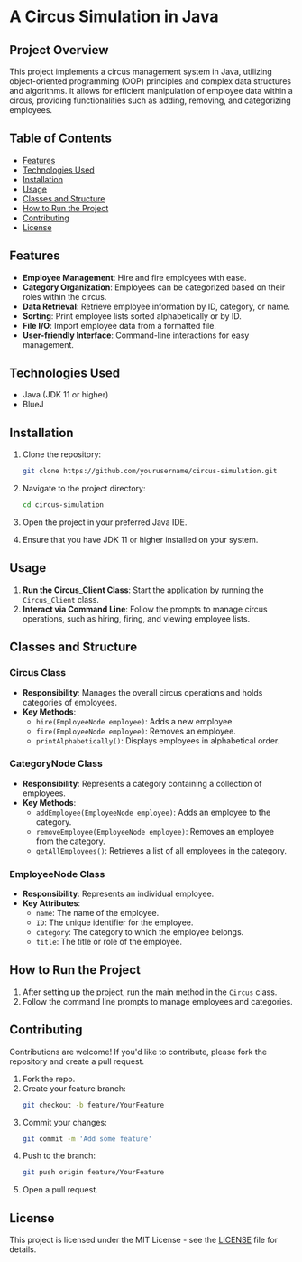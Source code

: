 
# A Circus Simulation in Java

## Project Overview

This project implements a circus management system in Java, utilizing object-oriented programming (OOP) principles
 and complex data structures and algorithms. It allows for efficient manipulation of employee data within a circus, 
 providing functionalities such as adding, removing, and categorizing employees.

## Table of Contents

- [Features](#features)
- [Technologies Used](#technologies-used)
- [Installation](#installation)
- [Usage](#usage)
- [Classes and Structure](#classes-and-structure)
- [How to Run the Project](#how-to-run-the-project)
- [Contributing](#contributing)
- [License](#license)

## Features

- **Employee Management**: Hire and fire employees with ease.
- **Category Organization**: Employees can be categorized based on their roles within the circus.
- **Data Retrieval**: Retrieve employee information by ID, category, or name.
- **Sorting**: Print employee lists sorted alphabetically or by ID.
- **File I/O**: Import employee data from a formatted file.
- **User-friendly Interface**: Command-line interactions for easy management.

## Technologies Used

- Java (JDK 11 or higher)
- BlueJ

## Installation

1. Clone the repository:

   ```bash
   git clone https://github.com/yourusername/circus-simulation.git
   ```

2. Navigate to the project directory:

   ```bash
   cd circus-simulation
   ```

3. Open the project in your preferred Java IDE.

4. Ensure that you have JDK 11 or higher installed on your system.

## Usage

1. **Run the Circus_Client Class**: Start the application by running the `Circus_Client` class.
2. **Interact via Command Line**: Follow the prompts to manage circus operations, such as hiring, firing, and viewing employee lists.

## Classes and Structure

### Circus Class

- **Responsibility**: Manages the overall circus operations and holds categories of employees.
- **Key Methods**:
  - `hire(EmployeeNode employee)`: Adds a new employee.
  - `fire(EmployeeNode employee)`: Removes an employee.
  - `printAlphabetically()`: Displays employees in alphabetical order.

### CategoryNode Class

- **Responsibility**: Represents a category containing a collection of employees.
- **Key Methods**:
  - `addEmployee(EmployeeNode employee)`: Adds an employee to the category.
  - `removeEmployee(EmployeeNode employee)`: Removes an employee from the category.
  - `getAllEmployees()`: Retrieves a list of all employees in the category.

### EmployeeNode Class

- **Responsibility**: Represents an individual employee.
- **Key Attributes**:
  - `name`: The name of the employee.
  - `ID`: The unique identifier for the employee.
  - `category`: The category to which the employee belongs.
  - `title`: The title or role of the employee.

## How to Run the Project

1. After setting up the project, run the main method in the `Circus` class.
2. Follow the command line prompts to manage employees and categories.

## Contributing

Contributions are welcome! If you'd like to contribute, please fork the repository and create a pull request.

1. Fork the repo.
2. Create your feature branch:
   ```bash
   git checkout -b feature/YourFeature
   ```
3. Commit your changes:
   ```bash
   git commit -m 'Add some feature'
   ```
4. Push to the branch:
   ```bash
   git push origin feature/YourFeature
   ```
5. Open a pull request.

## License

This project is licensed under the MIT License - see the [LICENSE](LICENSE) file for details.

